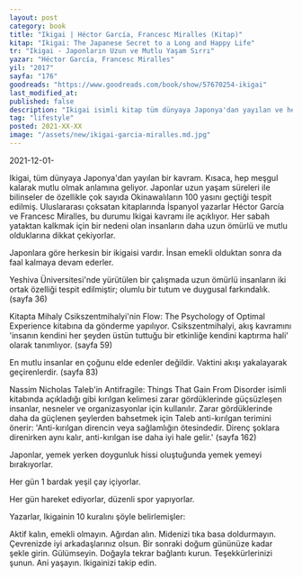 ```yaml
---
layout: post
category: book
title: "Ikigai | Héctor García, Francesc Miralles (Kitap)"
kitap: "Ikigai: The Japanese Secret to a Long and Happy Life"
tr: "Ikigai - Japonların Uzun ve Mutlu Yaşam Sırrı"
yazar: "Héctor García, Francesc Miralles"
yil: "2017"
sayfa: "176"
goodreads: "https://www.goodreads.com/book/show/57670254-ikigai"
last_modified_at:
published: false
description: "Ikigai isimli kitap tüm dünyaya Japonya'dan yayılan ve hep meşgul kalarak mutlu olmak anlamına gelen kavramı inceliyor."
tag: "lifestyle"
posted: 2021-XX-XX
image: "/assets/new/ikigai-garcia-miralles.md.jpg"
---
```


2021-12-01-

Ikigai, tüm dünyaya Japonya'dan yayılan bir kavram. Kısaca, hep meşgul kalarak mutlu olmak anlamına geliyor. Japonlar uzun yaşam süreleri ile bilinseler de özellikle çok sayıda Okinawalıların 100 yasını geçtiği tespit edilmiş. Uluslararası çoksatan kitaplarında İspanyol yazarlar Héctor García ve Francesc Miralles, bu durumu Ikigai kavramı ile açıklıyor. Her sabah yataktan kalkmak için bir nedeni olan insanların daha uzun ömürlü ve mutlu olduklarına dikkat çekiyorlar.

Japonlara göre herkesin bir ikigaisi vardır. İnsan emekli olduktan sonra da faal kalmaya devam ederler.

Yeshiva Üniversitesi'nde yürütülen bir çalışmada uzun ömürlü insanların iki ortak özelliği tespit edilmiştir; olumlu bir tutum ve duygusal farkındalık. (sayfa 36)

Kitapta Mihaly Csikszentmihalyi'nin Flow: The Psychology of Optimal Experience kitabına da gönderme yapılıyor. Csikszentmihalyi, akış kavramını 'insanın kendini her şeyden üstün tuttuğu bir etkinliğe kendini kaptırma hali' olarak tanımlıyor. (sayfa 59)

En mutlu insanlar en çoğunu elde edenler değildir. Vaktini akışı yakalayarak geçirenlerdir. (sayfa 83)

Nassim Nicholas Taleb'in Antifragile: Things That Gain From Disorder isimli kitabında açıkladığı gibi kırılgan kelimesi zarar gördüklerinde güçsüzleşen insanlar, nesneler ve organizasyonlar için kullanılır. Zarar gördüklerinde daha da güçlenen şeylerden bahsetmek için Taleb anti-kırılgan terimini önerir: 'Anti-kırılgan direncin veya sağlamlığın ötesindedir. Direnç şoklara direnirken aynı kalır, anti-kırılgan ise daha iyi hale gelir.' (sayfa 162)

Japonlar, yemek yerken doygunluk hissi oluştuğunda yemek yemeyi bırakıyorlar.

Her gün 1 bardak yeşil çay içiyorlar.

Her gün hareket ediyorlar, düzenli spor yapıyorlar.

Yazarlar, Ikigainin 10 kuralını şöyle belirlemişler:

Aktif kalın, emekli olmayın.
Ağırdan alın.
Midenizi tıka basa doldurmayın.
Çevrenizde iyi arkadaşlarınız olsun.
Bir sonraki doğum gününüze kadar şekle girin.
Gülümseyin.
Doğayla tekrar bağlantı kurun.
Teşekkürlerinizi şunun.
Ani yaşayın.
Ikigainizi takip edin.
